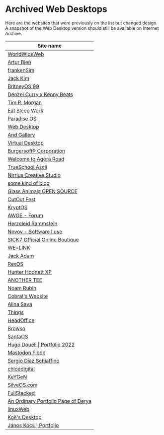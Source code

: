# Archived Web Desktops

Here are the websites that were previously on the list but changed design.<br />
A snapshot of the Web Desktop version should still be available on Internet Archive.

| Site name |
|---|
[WorldWideWeb](https://worldwideweb.cern.ch/code/) |
[Artur Bień](https://web.archive.org/web/20220401074943/https://www.expensive.toys/) |
[frankenSim](https://web.archive.org/web/20231105043617/http://frankensim.animade.tv/) |
[Jack Kim](https://www.jackk.im) |
[BritneyOS'99](https://web.archive.org/web/20210105054008/http://itsbritneybot.com/) |
[Denzel Curry x Kenny Beats](https://web.archive.org/web/20220225011033/https://denzelcurry.com/) |
[Tim R. Morgan](https://web.archive.org/web/20200507020646/https://timmorgan.org/) |
[Eat Sleep Work](https://web.archive.org/web/20210404122006/https://www.eatsleepwork.com/) |
[Paradise OS](https://web.archive.org/web/20180211061618/http://palm.computer/) |
[Web Desktop](https://web.archive.org/web/20190120054952/https://webdesktop.net/) |
[And Gallery](https://web.archive.org/web/20200917000023/https://andgallery.art/) |
[Virtual Desktop](https://web.archive.org/web/20240226144711/http://virtualdesktop.org/) |
[Burgersoft® Corporation](https://web.archive.org/web/20200804174451/https://www.burgersoft.co) |
[Welcome to Agora Road](https://web.archive.org/web/20201203062845/https://forum.agoraroad.com/index.php) |
[TrueSchool Ascii](https://web.archive.org/web/20220101190540/http://trueschool.se/) |
[Nirrius Creative Studio](https://web.archive.org/web/20210118193913/https://nirri.us/) |
[some kind of blog](https://web.archive.org/web/20230119160309/https://blog.aimen.me) |
[Glass Animals OPEN SOURCE](https://web.archive.org/web/20240206052521/https://opensource.glassanimals.com/) |
[CutOut Fest](https://web.archive.org/web/20210608201545/https://cutoutfest.com/) |
[KryptOS](https://web.archive.org/web/20221213182021/https://kry.pt/) |
[AWGE - Forum](https://web.archive.org/web/20220123064312/https://forums.awgeshit.com/) |
[Herzeleid Rammstein](https://web.archive.org/web/20201014005524/https://www.rammstein.de/de/) |
[Novov - Software I use](https://web.archive.org/web/20230521025332/https://novov.me/liked/software) |
[SICK7 Official Online Boutique](https://web.archive.org/web/20210601000000*/https://sick7.com/) |
[WE=LINK](https://web.archive.org/web/20230205103008/http://we-link.chronusartcenter.org/) |
[Jack Adam](https://github.com/jckdm/jckdm.github.io) |
[RexOS](https://web.archive.org/web/20230819185459/https://itzrex.neocities.org/) |
[Hunter Hodnett XP](https://github.com/hunterchristian/personal-site-v2) |
[ANOTHER TEE](https://web.archive.org/web/20220902130019/https://www.anothertee.xyz/) |
[Noam Rubin](https://web.archive.org/web/20250315041558/https://www.noam-rubin.com/) |
[Cobra!'s Website](https://web.archive.org/web/20230418124801/https://cobradile.neocities.org/index.en) |
[Alina Sava](https://web.archive.org/web/20230326163643/https://sava.io/) |
[Things](https://web.archive.org/web/20230519004753/https://things.inc/) |
[HeadOffice](https://web.archive.org/web/20230219223306/http://headofffice.com/) |
[Browso](https://web.archive.org/web/20230701000000*/https://www.browso.app) |
[SantaOS](https://web.archive.org/web/20230124112842/http://jeremymakes.com/SantaOS/) |
[Hugo Doueli \| Portfolio 2022](https://github.com/Ormidales/portfolio/) |
[Mastodon Flock](https://github.com/WesSouza/mastodon-flock) |
[Sergio Diaz Schiaffino](https://web.archive.org/web/20240425135157/https://www.sergiodiazschiaffino.com/) |
[chloédigital](https://web.archive.org/web/20230412051508/https://chloedigital.com/) |
[KeYGeN](https://web.archive.org/web/20230204054510/https://keyge.nz/) |
[SilveOS.com](https://github.com/SilveOS) |
[FullStacked](https://github.com/fullstackedorg/workspace) |
[An Ordinary Portfolio Page of Derya](https://web.archive.org/web/20250118040705/http://deryasdesktop.com/) |
[linuxWeb](https://github.com/Manthee1/linuxWeb) |
[Koë's Desktop](https://web.archive.org/web/20240417120032/https://koefka.com/) |
[János Kócs \| Portfolio](https://github.com/janoskocs/portfolio) |
